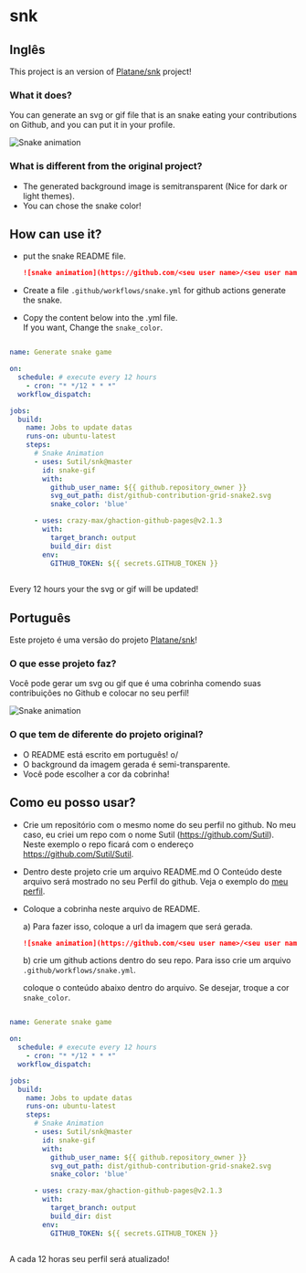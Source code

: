 # snk

## Inglês

This project is an version of [Platane/snk](https://github.com/Platane/snk) project!

### What it does?

You can generate an svg or gif file that is an snake eating your contributions on Github, and you can put it in your profile.

![Snake animation](https://raw.githubusercontent.com/Sutil/Sutil/2b2fad3bf54522bb30c8c170591fc68ff51b69e6/github-contribution-grid-snake2.svg)

### What is different from the original project?

- The generated background image is semitransparent (Nice for dark or light themes).
- You can chose the snake color!

## How can use it?

* put the snake README file.

  ```md
  ![snake animation](https://github.com/<seu user name>/<seu user name>/blob/output/github-contribution-grid-snake2.svg)
  ```

* Create a file `.github/workflows/snake.yml` for github actions generate the snake.

* Copy the content below into the .yml file.    
     If you want, Change the `snake_color`.


```yml

name: Generate snake game

on:
  schedule: # execute every 12 hours
    - cron: "* */12 * * *"
  workflow_dispatch:

jobs:
  build:
    name: Jobs to update datas
    runs-on: ubuntu-latest
    steps:
      # Snake Animation
      - uses: Sutil/snk@master
        id: snake-gif
        with:
          github_user_name: ${{ github.repository_owner }}
          svg_out_path: dist/github-contribution-grid-snake2.svg
          snake_color: 'blue'

      - uses: crazy-max/ghaction-github-pages@v2.1.3
        with:
          target_branch: output
          build_dir: dist
        env:
          GITHUB_TOKEN: ${{ secrets.GITHUB_TOKEN }}
  
```

Every 12 hours your the svg or gif will be updated!


## Português

Este projeto é uma versão do projeto [Platane/snk](https://github.com/Platane/snk)!

### O que esse projeto faz?

Você pode gerar um svg ou gif que é uma cobrinha comendo suas contribuições no Github e colocar no seu perfil!

![Snake animation](https://raw.githubusercontent.com/Sutil/Sutil/2b2fad3bf54522bb30c8c170591fc68ff51b69e6/github-contribution-grid-snake2.svg)

### O que tem de diferente do projeto original?

- O README está escrito em português! o/
- O background da imagem gerada é semi-transparente.
- Você pode escolher a cor da cobrinha!

## Como eu posso usar?

* Crie um repositório com o mesmo nome do seu perfil no github.
  No meu caso, eu criei um repo com o nome Sutil (https://github.com/Sutil).
  Neste exemplo o repo ficará com o endereço https://github.com/Sutil/Sutil.

* Dentro deste projeto crie um arquivo README.md
  O Conteúdo deste arquivo será mostrado no seu Perfil do github.
  Veja o exemplo do [meu perfil](https://github.com/Sutil).

* Coloque a cobrinha neste arquivo de README.
  
  a) Para fazer isso, coloque a url da imagem que será gerada.

  ```md
  ![snake animation](https://github.com/<seu user name>/<seu user name>/blob/output/github-contribution-grid-snake2.svg)
  ```

  b) crie um github actions dentro do seu repo.
     Para isso crie um arquivo `.github/workflows/snake.yml`.
     
     coloque o conteúdo abaixo dentro do arquivo.
     Se desejar, troque a cor `snake_color`.


```yml

name: Generate snake game

on:
  schedule: # execute every 12 hours
    - cron: "* */12 * * *"
  workflow_dispatch:

jobs:
  build:
    name: Jobs to update datas
    runs-on: ubuntu-latest
    steps:
      # Snake Animation
      - uses: Sutil/snk@master
        id: snake-gif
        with:
          github_user_name: ${{ github.repository_owner }}
          svg_out_path: dist/github-contribution-grid-snake2.svg
          snake_color: 'blue'

      - uses: crazy-max/ghaction-github-pages@v2.1.3
        with:
          target_branch: output
          build_dir: dist
        env:
          GITHUB_TOKEN: ${{ secrets.GITHUB_TOKEN }}
  
```

A cada 12 horas seu perfil será atualizado!
